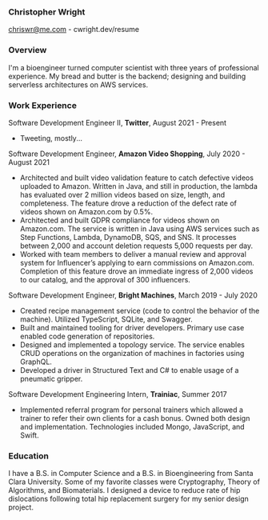 ### Christopher Wright
chriswr@me.com - cwright.dev/resume

### Overview
I'm a bioengineer turned computer scientist with three years of professional experience. My bread and butter is the backend; designing and building serverless architectures on AWS services.

### Work Experience
Software Development Engineer II, **Twitter**, August 2021 - Present
  * Tweeting, mostly...

Software Development Engineer, **Amazon Video Shopping**, July 2020 - August 2021
  * Architected and built video validation feature to catch defective videos uploaded to Amazon. Written in Java, and still in production, the lambda has evaluated over 2 million videos based on size, length, and completeness. The feature drove a reduction of the defect rate of videos shown on Amazon.com by 0.5%.
  * Architected and built GDPR compliance for videos shown on Amazon.com. The service is written in Java using AWS services such as Step Functions, Lambda, DynamoDB, SQS, and SNS. It processes between 2,000 and account deletion requests 5,000 requests per day.
  * Worked with team members to deliver a manual review and approval system for Influencer’s applying to earn commissions on Amazon.com. Completion of this feature drove an immediate ingress of 2,000 videos to our catalog, and the approval of 300 influencers.
  
Software Development Engineer, **Bright Machines**, March 2019 - July 2020 
  * Created recipe management service (code to control the behavior of the machine). Utilized TypeScript, SQLite, and Swagger.
  * Built and maintained tooling for driver developers. Primary use case enabled code generation of repositories.
  * Designed and implemented a topology service. The service enables CRUD operations on the organization of machines in factories using GraphQL.
  * Developed a driver in Structured Text and C# to enable usage of a pneumatic gripper.

Software Development Engineering Intern, **Trainiac**, Summer 2017
  * Implemented referral program for personal trainers which allowed a trainer to refer their own clients for a cash bonus. Owned both design and implementation. Technologies included Mongo, JavaScript, and Swift.


### Education
I have a B.S. in Computer Science and a B.S. in Bioengineering from Santa Clara University. Some of my favorite classes were Cryptography, Theory of Algorithms, and Biomaterials. I designed a device to reduce rate of hip dislocations following total hip replacement surgery for my senior design project.
